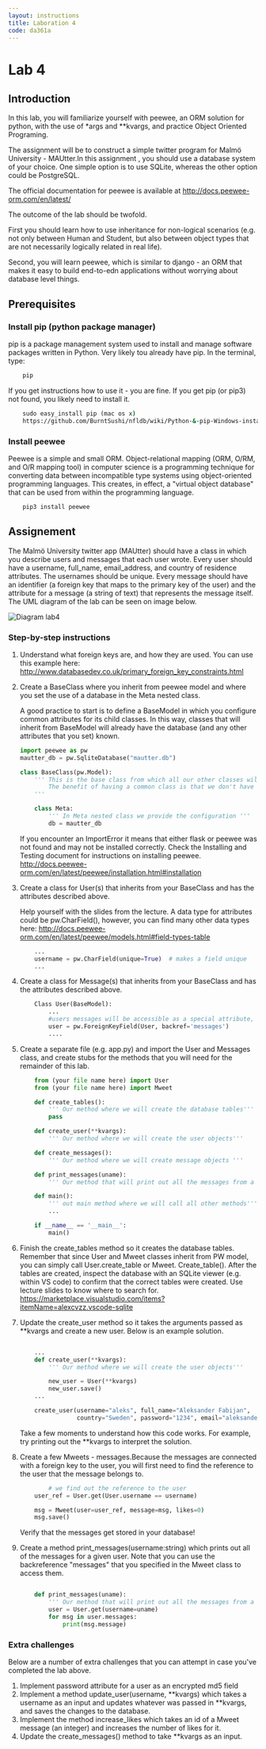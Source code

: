 ```yaml
---
layout: instructions
title: Laboration 4
code: da361a
---
```


# Lab 4

## Introduction

In this lab, you will familiarize yourself with peewee, an ORM solution for python, with the use of *args and **kvargs, and practice Object Oriented Programing.

The assignment  will be to construct a simple twitter program for Malmö University - MAUtter.In this assignment , you should use a database system of your choice. One simple option is to use SQLite, whereas the other option could be PostgreSQL.

The official documentation for peewee is available at <http://docs.peewee-orm.com/en/latest/>

The outcome of the lab should be twofold.

First you should learn how to use inheritance for non-logical scenarios (e.g. not only between Human and Student, but also between object types that are not necessarily logically related in real life).

Second, you will learn peewee, which is similar to django - an ORM that makes it easy to build end-to-edn applications without worrying about database level things.

## Prerequisites

### Install pip (python package manager)

pip is a package management system used to install and manage software packages written in Python. Very likely tou already have pip. In the terminal, type:

```cmd
    pip
```

If you get instructions how to use it - you are fine. If you get pip (or pip3) not found, you likely need to install it.

``` cmd
    sudo easy_install pip (mac os x)
    https://github.com/BurntSushi/nfldb/wiki/Python-&-pip-Windows-installation (windows)
```

### Install peewee

Peewee is a simple and small ORM. Object-relational mapping (ORM, O/RM, and O/R mapping tool) in computer science is a programming technique for converting data between incompatible type systems using object-oriented programming languages. This creates, in effect, a "virtual object database" that can be used from within the programming language. 

``` cmd
    pip3 install peewee
```

## Assignement

The Malmö University twitter app (MAUtter) should have a class in which you describe users and messages that each user wrote. Every user should have a username, full_name, email_address, and country of residence attributes. The usernames should be unique. Every message should have an identifier (a foreign key that maps to the primary key of the user) and the attribute for a message (a string of text) that represents the message itself.  The UML diagram of the lab can be seen on image below.

![Diagram lab4](https://image.ibb.co/eWj84K/Screen_Shot_2018_10_03_at_15_32_46.png)

### Step-by-step instructions

1. Understand what foreign keys are, and how they are used. You can use this example here: <http://www.databasedev.co.uk/primary_foreign_key_constraints.html>  

2. Create a BaseClass where you inherit from peewee model and where you set the use of a database in the Meta nested class.

    A good practice to start is to define a BaseModel in which you configure common attributes for its child classes. In this way, classes that will inherit from BaseModel will already have the database (and any other attributes that you set) known.

    ``` python
    import peewee as pw
    mautter_db = pw.SqliteDatabase("mautter.db")

    class BaseClass(pw.Model):
        ''' This is the base class from which all our other classes will inherit 
            The benefit of having a common class is that we don't have to set the configuration in every other class.
        '''

        class Meta:
            ''' In Meta nested class we provide the configuration '''
            db = mautter_db

    ```
    If you encounter an ImportError it means that either flask or peewee was not found and may not be installed correctly. Check the Installing and Testing document for instructions on installing peewee. <http://docs.peewee-orm.com/en/latest/peewee/installation.html#installation>

3. Create a class for User(s) that inherits from your BaseClass and has the attributes described above.

    Help yourself with the slides from the lecture. A data type for attributes could be pw.CharField(), however, you can find many other data types here: <http://docs.peewee-orm.com/en/latest/peewee/models.html#field-types-table>

    ``` python
        ...
        username = pw.CharField(unique=True)  # makes a field unique
        ...
    ```

4. Create a class for Message(s) that inherits from your BaseClass and has the attributes described above. 

    ``` python
        Class User(BaseModel):
            ...
            #users messages will be accessible as a special attribute, User.messages
            user = pw.ForeignKeyField(User, backref='messages')
            ....
    ```

5. Create a separate file (e.g. app.py) and import the User and Messages class, and create stubs for the methods that you will need for the remainder of this lab.

    ``` python
        from (your file name here) import User
        from (your file name here) import Mweet

        def create_tables():
            ''' Our method where we will create the database tables'''
            pass

        def create_user(**kvargs):
            ''' Our method where we will create the user objects'''

        def create_messages():
            ''' Our method where we will create message objects '''

        def print_messages(uname):
            ''' Our method that will print out all the messages from a user '''

        def main():
            ''' out main method where we will call all other methods'''
            ...

        if __name__ == '__main__':
            main()
    ```

6. Finish the create_tables method so it creates the database tables. 
    Remember that since User and Mweet classes inherit from PW model, you can simply call User.create_table or Mweet. Create_table(). After the tables are created, inspect the database with an SQLite viewer (e.g. within VS code) to confirm that the correct tables were created. Use lecture slides to know where to search for.
    https://marketplace.visualstudio.com/items?itemName=alexcvzz.vscode-sqlite

7. Update the create_user method so it takes the arguments passed as **kvargs and create a new user. Below is an example solution.

    ``` python

        ...
        def create_user(**kvargs):
            ''' Our method where we will create the user objects'''

            new_user = User(**kvargs)
            new_user.save()
        ...

        create_user(username="aleks", full_name="Aleksander Fabijan",
                    country="Sweden", password="1234", email="aleksander.fabijan@mau.se")

    ```

    Take a few moments to understand how this code works. For example, try printing out the **kvargs to interpret the solution.

8. Create a few Mweets - messages.Because the messages are connected with a foreign key to the user, you will first need to find the reference to the user that the message belongs to.
    ``` python
            # we find out the reference to the user
        user_ref = User.get(User.username == username)

        msg = Mweet(user=user_ref, message=msg, likes=0)
        msg.save()

    ```
    Verify that the messages get stored in your database! 

9. Create a method print_messages(username:string) which prints out all of the messages for a given user. Note that you can use the backreference "messages" that you specified in the Mweet class to access them.
    ``` python

        def print_messages(uname):
            ''' Our method that will print out all the messages from a user '''
            user = User.get(username=uname)
            for msg in user.messages:
                print(msg.message)
    ```

### Extra challenges
Below are a number of extra challenges that you can attempt in case you've completed the lab above.

1. Implement password attribute for a user as an encrypted md5 field
2. Implement a method update_user(username, **kvargs) which takes a username as an input and updates whatever was passed in **kvargs, and saves the changes to the database.
3. Implement the method increase_likes which takes an id of a Mweet message (an integer) and increases the number of likes for it.
4. Update the create_messages() method to take **kvargs as an input.
